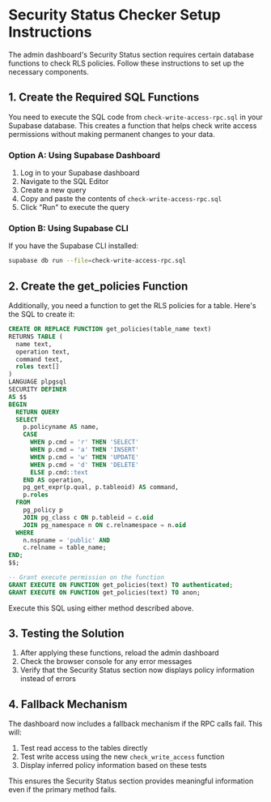 # Security Status Checker Setup Instructions

The admin dashboard's Security Status section requires certain database functions to check RLS policies. Follow these instructions to set up the necessary components.

## 1. Create the Required SQL Functions

You need to execute the SQL code from `check-write-access-rpc.sql` in your Supabase database. This creates a function that helps check write access permissions without making permanent changes to your data.

### Option A: Using Supabase Dashboard

1. Log in to your Supabase dashboard
2. Navigate to the SQL Editor
3. Create a new query
4. Copy and paste the contents of `check-write-access-rpc.sql`
5. Click "Run" to execute the query

### Option B: Using Supabase CLI

If you have the Supabase CLI installed:

```bash
supabase db run --file=check-write-access-rpc.sql
```

## 2. Create the get_policies Function

Additionally, you need a function to get the RLS policies for a table. Here's the SQL to create it:

```sql
CREATE OR REPLACE FUNCTION get_policies(table_name text)
RETURNS TABLE (
  name text,
  operation text,
  command text,
  roles text[]
)
LANGUAGE plpgsql
SECURITY DEFINER
AS $$
BEGIN
  RETURN QUERY
  SELECT
    p.policyname AS name,
    CASE
      WHEN p.cmd = 'r' THEN 'SELECT'
      WHEN p.cmd = 'a' THEN 'INSERT'
      WHEN p.cmd = 'w' THEN 'UPDATE'
      WHEN p.cmd = 'd' THEN 'DELETE'
      ELSE p.cmd::text
    END AS operation,
    pg_get_expr(p.qual, p.tableoid) AS command,
    p.roles
  FROM
    pg_policy p
    JOIN pg_class c ON p.tableid = c.oid
    JOIN pg_namespace n ON c.relnamespace = n.oid
  WHERE
    n.nspname = 'public' AND
    c.relname = table_name;
END;
$$;

-- Grant execute permission on the function
GRANT EXECUTE ON FUNCTION get_policies(text) TO authenticated;
GRANT EXECUTE ON FUNCTION get_policies(text) TO anon;
```

Execute this SQL using either method described above.

## 3. Testing the Solution

1. After applying these functions, reload the admin dashboard
2. Check the browser console for any error messages
3. Verify that the Security Status section now displays policy information instead of errors

## 4. Fallback Mechanism

The dashboard now includes a fallback mechanism if the RPC calls fail. This will:

1. Test read access to the tables directly
2. Test write access using the new `check_write_access` function
3. Display inferred policy information based on these tests

This ensures the Security Status section provides meaningful information even if the primary method fails.